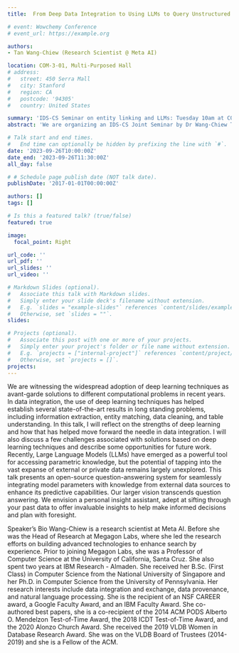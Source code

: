 ```yaml
---
title:  From Deep Data Integration to Using LLMs to Query Unstructured and Structured Data

# event: Wowchemy Conference
# event_url: https://example.org

authors:
- Tan Wang-Chiew (Research Scientist @ Meta AI)

location: COM-3-01, Multi-Purposed Hall
# address:
#   street: 450 Serra Mall
#   city: Stanford
#   region: CA
#   postcode: '94305'
#   country: United States

summary: 'IDS-CS Seminar on entity linking and LLMs: Tuesday 10am at COM3 MPH'
abstract: 'We are organizing an IDS-CS Joint Seminar by Dr Wang-Chiew Tan from Meta on the topic of entity linking and LLMs this Tuesday morning at 10am (do note that the venue is at COM3 MPH).   There will be light refreshments after the talk too.'

# Talk start and end times.
#   End time can optionally be hidden by prefixing the line with `#`.
date: '2023-09-26T10:00:00Z'
date_end: '2023-09-26T11:30:00Z'
all_day: false

# # Schedule page publish date (NOT talk date).
publishDate: '2017-01-01T00:00:00Z'

authors: []
tags: []

# Is this a featured talk? (true/false)
featured: true

image:
  focal_point: Right

url_code: ''
url_pdf: ''
url_slides: ''
url_video: ''

# Markdown Slides (optional).
#   Associate this talk with Markdown slides.
#   Simply enter your slide deck's filename without extension.
#   E.g. `slides = "example-slides"` references `content/slides/example-slides.md`.
#   Otherwise, set `slides = ""`.
slides:

# Projects (optional).
#   Associate this post with one or more of your projects.
#   Simply enter your project's folder or file name without extension.
#   E.g. `projects = ["internal-project"]` references `content/project/deep-learning/index.md`.
#   Otherwise, set `projects = []`.
projects:
---
```


We are witnessing the widespread adoption of deep learning techniques as avant-garde solutions to different computational problems in recent years. In data integration, the use of deep learning techniques has helped establish several state-of-the-art results in long standing problems, including information extraction, entity matching, data cleaning, and table understanding. In this talk, I will reflect on the strengths of deep learning and how that has helped move forward the needle in data integration. I will also discuss a few challenges associated with solutions based on deep learning techniques and describe some opportunities for future work.
Recently, Large Language Models (LLMs) have emerged as a powerful tool for accessing parametric knowledge, but the potential of tapping into the vast expanse of external or private data remains largely unexplored. This talk presents an open-source question-answering system for seamlessly integrating model parameters with knowledge from external data sources to enhance its predictive capabilities.  Our larger vision transcends question answering. We envision a personal insight assistant, adept at sifting through your past data to offer invaluable insights to help make informed decisions and plan with foresight.
 
Speaker’s Bio
Wang-Chiew is a research scientist at Meta AI. Before she was the Head of Research at Megagon Labs, where she led the research efforts on building advanced technologies to enhance search by experience. Prior to joining Megagon Labs, she was a Professor of Computer Science at the University of California, Santa Cruz. She also spent two years at IBM Research - Almaden. She received her B.Sc. (First Class) in Computer Science from the National University of Singapore and her Ph.D. in Computer Science from the University of Pennsylvania. Her research interests include data integration and exchange, data provenance, and natural language processing. She is the recipient of an NSF CAREER award, a Google Faculty Award, and an IBM Faculty Award. She co-authored best papers, she is a co-recipient of the 2014 ACM PODS Alberto O. Mendelzon Test-of-Time Award, the 2018 ICDT Test-of-Time Award, and the 2020 Alonzo Church Award. She received the 2019 VLDB Women in Database Research Award. She was on the VLDB Board of Trustees (2014-2019) and she is a Fellow of the ACM.